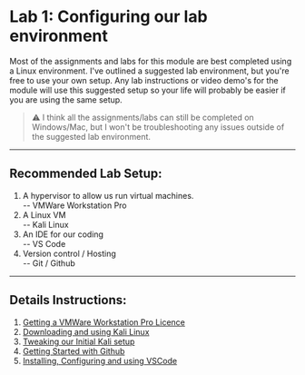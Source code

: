 # Lab 1: Configuring our lab environment

Most of the assignments and labs for this module are best completed using a Linux environment. I've outlined a suggested lab environment, but you're free to use your own setup. Any lab instructions or video demo's for the module will use this suggested setup so your life will probably be easier if you are using the same setup. 

> :warning: I think all the assignments/labs can still be completed on Windows/Mac, but I won't be troubleshooting any issues outside of the suggested lab environment. 

___

## Recommended Lab Setup:

1. A hypervisor to allow us run virtual machines.  
-- VMWare Workstation Pro 
2. A Linux VM  
-- Kali Linux
3. An IDE for our coding  
-- VS Code 
4. Version control / Hosting  
-- Git / Github

___


## Details Instructions:

1. [Getting a VMWare Workstation Pro Licence](1_vmware_licence.md)
2. [Downloading and using Kali Linux](2_kali_linux.md)
3. [Tweaking our Initial Kali setup](3_tweaking_kali.md)
4. [Getting Started with Github](4_introducing_github.md)
5. [Installing, Configuring and using VSCode](5_setup_vscode.md)


